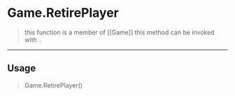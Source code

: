 # Game.RetirePlayer
> this function is a member of [[Game]]
> this method can be invoked with `.`
-----
## Usage
> Game.RetirePlayer()
